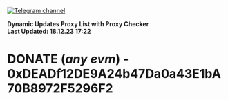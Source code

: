 [![Telegram channel](https://img.shields.io/endpoint?url=https://runkit.io/damiankrawczyk/telegram-badge/branches/master?url=https://t.me/n4z4v0d)](https://t.me/n4z4v0d) 

**Dynamic Updates Proxy List with Proxy Checker**  
**Last Updated: 18.12.23 17:22**

# DONATE (_any evm_) - 0xDEADf12DE9A24b47Da0a43E1bA70B8972F5296F2
